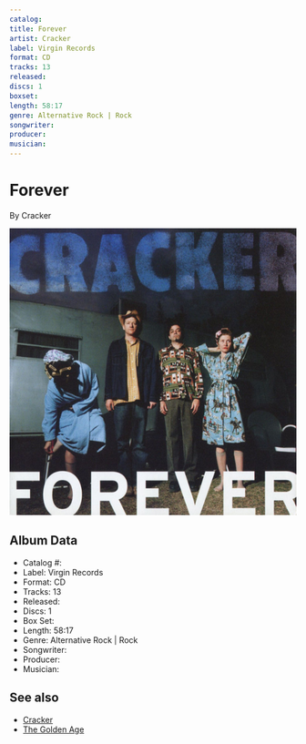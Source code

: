 ```yaml
---
catalog: 
title: Forever
artist: Cracker
label: Virgin Records
format: CD
tracks: 13
released: 
discs: 1
boxset: 
length: 58:17
genre: Alternative Rock | Rock
songwriter: 
producer: 
musician: 
---
```


# Forever

By Cracker

![](../../assets/cdcovers/Cracker-Forever.png)

## Album Data

- Catalog #: 
- Label: Virgin Records
- Format: CD
- Tracks: 13
- Released: 
- Discs: 1
- Box Set: 
- Length: 58:17
- Genre: Alternative Rock | Rock
- Songwriter: 
- Producer: 
- Musician: 


## See also

- [Cracker](Cracker.md)
- [The Golden Age](The_Golden_Age.md)
